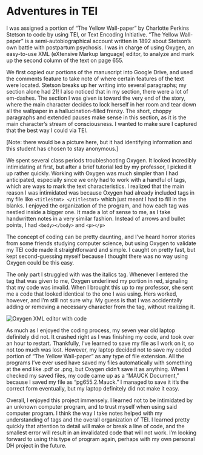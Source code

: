 # Adventures in TEI

I was assigned a portion of “The Yellow Wall-paper” by Charlotte Perkins Stetson to code by using TEI, or Text Encoding Initiative. “The Yellow Wall-paper” is a semi-autobiographical account written in 1892 about Stetson’s own battle with postpartum psychosis. I was in charge of using Oxygen, an easy-to-use XML (eXtensive Markup language) editor, to analyze and mark up the second column of the text on page 655.

We first copied our portions of the manuscript into Google Drive, and used the comments feature to take note of where certain features of the text were located. Stetson breaks up her writing into several paragraphs; my section alone had 21! I also noticed that in my section, there were a lot of em-dashes. The section I was given is toward the very end of the story, where the main character decides to lock herself in her room and tear down all the wallpaper in a hallucination-filled frenzy. The short, choppy paragraphs and extended pauses make sense in this section, as it is the main character’s stream of consciousness. I wanted to make sure I captured that the best way I could via TEI.

[Note: there would be a picture here, but it had identifying information and this student has chosen to stay anonymous.]

We spent several class periods troubleshooting Oxygen. It looked incredibly intimidating at first, but after a brief tutorial led by my professor, I picked it up rather quickly. Working with Oxygen was much simpler than I had anticipated, especially since we only had to work with a handful of tags, which are ways to mark the text characteristics. I realized that the main reason I was intimidated was because Oxygen had already included tags in my file like ```<titleStmt> </titlestmt>``` which just meant I had to fill in the blanks. I enjoyed the organization of the program, and how each tag was nestled inside a bigger one. It made a lot of sense to me, as I take handwritten notes in a very similar fashion. Instead of arrows and bullet points, I had ```<body></body>``` and ```<p></p>```

The concept of coding can be pretty daunting, and I’ve heard horror stories from some friends studying computer science, but using Oxygen to validate my TEI code made it straightforward and simple. I caught on pretty fast, but kept second-guessing myself because I thought there was no way using Oxygen could be this easy.

The only part I struggled with was the italics tag. Whenever I entered the tag that was given to me, Oxygen underlined my portion in red, signaling that my code was invalid. When I brought this up to my professor, she sent me a code that looked identical to the one I was using. Hers worked, however, and I’m still not sure why. My guess is that I was accidentally adding or removing a necessary character from the tag, without realizing it.

![Oxygen XML editor with code](https://deanna-stover.github.io/deanna-stover/images/XMLSS.png)

As much as I enjoyed the coding process, my seven year old laptop definitely did not. It crashed right as I was finishing my code, and took over an hour to restart. Thankfully, I’ve learned to save my file as I work on it, so not too much was lost. However, my laptop decided not to save my coded portion of “The Yellow Wall-paper” as any type of file extension. All the programs I’ve ever used have saved my files automatically with something at the end like .pdf or .png, but Oxygen didn’t save it as anything. When I checked my saved files, my code came up as a “MAUCK Document,” because I saved my file as “pg655.2.Mauck.” I managed to save it it’s the correct form eventually, but my laptop definitely did not make it easy.

Overall, I enjoyed this project immensely. I learned not to be intimidated by an unknown computer program, and to trust myself when using said computer program. I think the way I take notes helped with my understanding of tags and the overall organization of TEI. I learned pretty quickly that attention to detail will make or break a line of code, and the smallest error will result in an invalidated code that will not work. I’m looking forward to using this type of program again, perhaps with my own personal DH project in the future.

